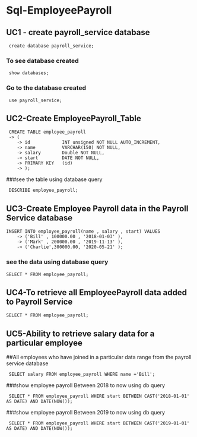 # Sql-EmployeePayroll

## UC1 - create payroll_service database

```
 create database payroll_service;
```

### To see database created 

```
 show databases;
```

### Go to the database created

```
 use payroll_service;
```

## UC2-Create EmployeePayroll_Table

```
 CREATE TABLE employee_payroll
 -> (
    -> id            INT unsigned NOT NULL AUTO_INCREMENT,
    -> name          VARCHAR(150) NOT NULL,
    -> salary        Double NOT NULL,
    -> start         DATE NOT NULL,
    -> PRIMARY KEY   (id)
    -> );
```
###see the table using database query

```
 DESCRIBE employee_payroll;
```

## UC3-Create Employee Payroll data in the Payroll Service database

```
INSERT INTO employee_payroll(name , salary , start) VALUES
    -> ('Bill' , 100000.00 , '2018-01-03' ),
    -> ('Mark' , 200000.00 , '2019-11-13' ),
    -> ('Charlie',300000.00, '2020-05-21' );
```
### see the data using database query

```
SELECT * FROM employee_payroll;
```

## UC4-To retrieve all EmployeePayroll data added to Payroll Service

```
SELECT * FROM employee_payroll;
```

## UC5-Ability to retrieve salary data for a particular employee 
##All employees who have joined in a particular data range from the payroll service database

```
 SELECT salary FROM employee_payroll WHERE name ='Bill';
```
###show employee payroll Between 2018 to now using db query
```
 SELECT * FROM employee_payroll WHERE start BETWEEN CAST('2018-01-01' AS DATE) AND DATE(NOW());
```

###show employee payroll Between 2019 to now using db query
```
 SELECT * FROM employee_payroll WHERE start BETWEEN CAST('2019-01-01' AS DATE) AND DATE(NOW());
```

